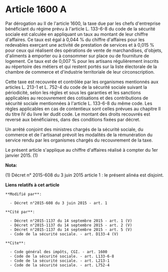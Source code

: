 # Article 1600 A

Par dérogation au II de l'article 1600, la taxe due par les chefs d'entreprise bénéficiant du régime prévu à l'article L.
133-6-8 du code de la sécurité sociale est calculée en appliquant un taux au montant de leur chiffre d'affaires. Ce taux est
égal à 0,044 % du chiffre d'affaires pour les redevables exerçant une activité de prestation de services et à 0,015 % pour
ceux qui réalisent des opérations de vente de marchandises, d'objets, d'aliments à emporter ou à consommer sur place ou de
fourniture de logement. Ce taux est de 0,007 % pour les artisans régulièrement inscrits au répertoire des métiers et qui
restent portés sur la liste électorale de la chambre de commerce et d'industrie territoriale de leur circonscription. 

Cette taxe est recouvrée et contrôlée par les organismes mentionnés aux articles L. 213-1 et L. 752-4 du code de la sécurité
sociale suivant la périodicité, selon les règles et sous les garanties et les sanctions applicables au recouvrement des
cotisations et des contributions de sécurité sociale mentionnées à l'article L. 133-6-8 du même code. Les règles applicables
en cas de contentieux sont celles prévues au chapitre II du titre IV du livre Ier dudit code. Le montant des droits recouvrés
est reversé aux bénéficiaires, dans des conditions fixées par décret. 

Un arrêté conjoint des ministres chargés de la sécurité sociale, du commerce et de l'artisanat prévoit les modalités de la
rémunération du service rendu par les organismes chargés du recouvrement de la taxe. 

Le présent article s'applique au chiffre d'affaires réalisé à compter du 1er janvier 2015. (1)

**Nota:**

(1) Décret n° 2015-608 du 3 juin 2015 article 1 : le présent alinéa est disjoint.

**Liens relatifs à cet article**

	**Modifié par**:

	  - Décret n°2015-608 du 3 juin 2015 - art. 1

	**Cité par**:

	  - Décret n°2015-1137 du 14 septembre 2015 - art. 1 (V)
	  - Décret n°2015-1137 du 14 septembre 2015 - art. 2 (V)
	  - Décret n°2015-1137 du 14 septembre 2015 - art. 5 (V)
	  - Code de la sécurité sociale. - art. D133-4 (V)

	**Cite**:

	  - Code général des impôts, CGI. - art. 1600
	  - Code de la sécurité sociale. - art. L133-6-8
	  - Code de la sécurité sociale. - art. L213-1
	  - Code de la sécurité sociale. - art. L752-4
